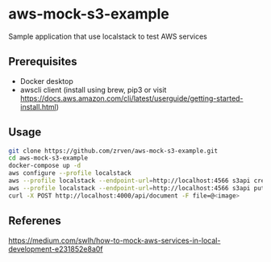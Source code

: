 # aws-mock-s3-example
Sample application that use localstack to test AWS services

## Prerequisites
- Docker desktop
- awscli client (install using brew, pip3 or visit https://docs.aws.amazon.com/cli/latest/userguide/getting-started-install.html)
  
## Usage

```bash
git clone https://github.com/zrven/aws-mock-s3-example.git
cd aws-mock-s3-example
docker-compose up -d
aws configure --profile localstack
aws --profile localstack --endpoint-url=http://localhost:4566 s3api create-bucket --bucket demo-bucket
aws --profile localstack --endpoint-url=http://localhost:4566 s3api put-bucket-acl --bucket demo-bucket --acl public-read
curl -X POST http://localhost:4000/api/document -F file=@<image>
```

## Referenes
https://medium.com/swlh/how-to-mock-aws-services-in-local-development-e231852e8a0f

